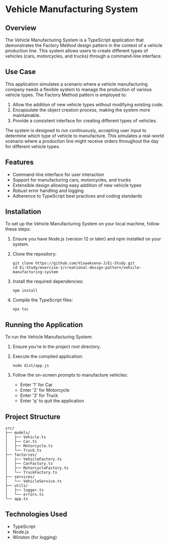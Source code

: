 # Vehicle Manufacturing System

## Overview

The Vehicle Manufacturing System is a TypeScript application that demonstrates the Factory Method design pattern in the context of a vehicle production line. This system allows users to create different types of vehicles (cars, motorcycles, and trucks) through a command-line interface.

## Use Case

This application simulates a scenario where a vehicle manufacturing company needs a flexible system to manage the production of various vehicle types. The Factory Method pattern is employed to:

1. Allow the addition of new vehicle types without modifying existing code.
2. Encapsulate the object creation process, making the system more maintainable.
3. Provide a consistent interface for creating different types of vehicles.

The system is designed to run continuously, accepting user input to determine which type of vehicle to manufacture. This simulates a real-world scenario where a production line might receive orders throughout the day for different vehicle types.

## Features

- Command-line interface for user interaction
- Support for manufacturing cars, motorcycles, and trucks
- Extensible design allowing easy addition of new vehicle types
- Robust error handling and logging
- Adherence to TypeScript best practices and coding standards

## Installation

To set up the Vehicle Manufacturing System on your local machine, follow these steps:

1. Ensure you have Node.js (version 12 or later) and npm installed on your system.

2. Clone the repository:
   ```
   git clone https://github.com/Viswaksena-J/Ei-Study.git
   cd Ei-Study/exercise-1/creational-design-pattern/vehicle-manufacturing-system
   ```

3. Install the required dependencies:
   ```
   npm install
   ```

4. Compile the TypeScript files:
   ```
   npx tsc
   ```

## Running the Application

To run the Vehicle Manufacturing System:

1. Ensure you're in the project root directory.

2. Execute the compiled application:
   ```
   node dist/app.js
   ```

3. Follow the on-screen prompts to manufacture vehicles:
   - Enter '1' for Car
   - Enter '2' for Motorcycle
   - Enter '3' for Truck
   - Enter 'q' to quit the application

## Project Structure

```
src/
├── models/
│   ├── Vehicle.ts
│   ├── Car.ts
│   ├── Motorcycle.ts
│   └── Truck.ts
├── factories/
│   ├── VehicleFactory.ts
│   ├── CarFactory.ts
│   ├── MotorcycleFactory.ts
│   └── TruckFactory.ts
├── services/
│   └── VehicleService.ts
├── utils/
│   ├── logger.ts
│   └── errors.ts
└── app.ts
```

## Technologies Used

- TypeScript
- Node.js
- Winston (for logging)